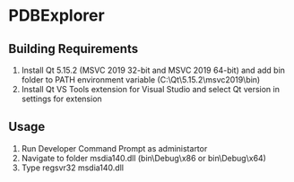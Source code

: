 # PDBExplorer
 
## Building Requirements
 1. Install Qt 5.15.2 (MSVC 2019 32-bit and MSVC 2019 64-bit) and add bin folder to PATH environment variable (C:\Qt\5.15.2\msvc2019\bin)
 2. Install Qt VS Tools extension for Visual Studio and select Qt version in settings for extension

## Usage
 1. Run Developer Command Prompt as administartor
 2. Navigate to folder msdia140.dll (bin\Debug\x86 or bin\Debug\x64)
 3. Type regsvr32 msdia140.dll
